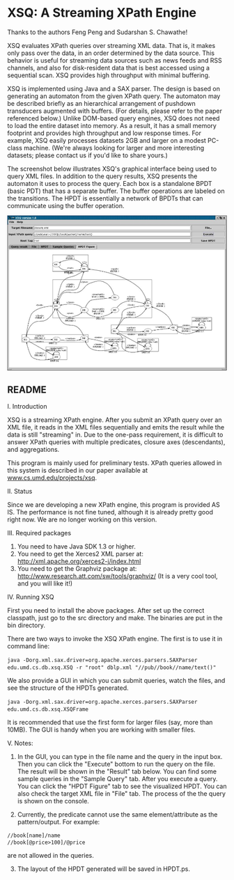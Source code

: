 # XSQ: A Streaming XPath Engine

Thanks to the authors Feng Peng and Sudarshan S. Chawathe!

XSQ evaluates XPath queries over streaming XML data. That is, it makes only pass over the data, in an order determined by the data source. This behavior is useful for streaming data sources such as news feeds and RSS channels, and also for disk-resident data that is best accessed using a sequential scan. XSQ provides high throughput with minimal buffering.

XSQ is implemented using Java and a SAX parser. The design is based on generating an automaton from the given XPath query. The automaton may be described briefly as an hierarchical arrangement of pushdown transducers augmented with buffers. (For details, please refer to the paper referenced below.) Unlike DOM-based query engines, XSQ does not need to load the entire dataset into memory. As a result, it has a small memory footprint and provides high throughput and low response times. For example, XSQ easily processes datasets 2GB and larger on a modest PC-class machine. (We're always looking for larger and more interesting datasets; please contact us if you'd like to share yours.)

The screenshot below illustrates XSQ's graphical interface being used to query XML files. In addition to the query results, XSQ presents the automaton it uses to process the query. Each box is a standalone BPDT (basic PDT) that has a separate buffer. The buffer operations are labeled on the transitions. The HPDT is essentially a network of BPDTs that can communicate using the buffer operation.

![gui](/big.shot.jpg)

## README

I. Introduction

XSQ is a streaming XPath engine. After you submit an XPath query over
an XML file, it reads in the XML files sequentially and emits the
result while the data is still "streaming" in.  Due to the one-pass
requirement, it is difficult to answer XPath queries  with multiple
predicates, closure axes (descendants), and aggregations.

This program is mainly used for preliminary tests. XPath queries
allowed in this system is described in our paper available at
www.cs.umd.edu/projects/xsq.

II. Status

Since we are developing a new XPath engine, this program is provided
AS IS. The performance is not fine tuned, although it is already
pretty good right now.  We are no longer working on this version.

III. Required packages

1. You need to have Java SDK 1.3 or higher.
2. You need to get the Xerces2 XML parser at:
     http://xml.apache.org/xerces2-j/index.html
3. You need to get the Graphviz package at:
    http://www.research.att.com/sw/tools/graphviz/ (It is a very
cool tool, and you will like it!)

IV. Running XSQ

First you need to install the above packages. After set up the correct
classpath, just go to the src directory and make. The binaries are put
in the bin directory.

There are two ways to invoke the XSQ XPath engine.
The first is to use it in command line:

`java -Dorg.xml.sax.driver=org.apache.xerces.parsers.SAXParser edu.umd.cs.db.xsq.XSQ -r "root" dblp.xml "//pub//book//name/text()"`

We also provide a GUI in which you can submit queries, watch the
files, and see the structure of the HPDTs generated.

`java -Dorg.xml.sax.driver=org.apache.xerces.parsers.SAXParser edu.umd.cs.db.xsq.XSQFrame`

It is recommended that use the first form for larger files (say, more than 10MB).
The GUI is handy when you are working with smaller files.

V. Notes:

1. In the GUI, you can type in the file name and the query in the
input box. Then you can  click the "Execute" bottom to run the query
on the file. The result will be shown in the "Result" tab below. You
can find some sample queries in the "Sample Query" tab. After you
execute a query. You can click the "HPDT Figure" tab to see the
visualized HPDT. You can also check the target XML file in "File"
tab. The process of the the query is shown on the console.

2. Currently, the predicate cannot use the same element/attribute as
the pattern/output. For example:

```xpath
//book[name]/name
//book[@price>100]/@price
```

are not allowed in the queries.

3. The layout of the HPDT generated will be saved in HPDT.ps.
